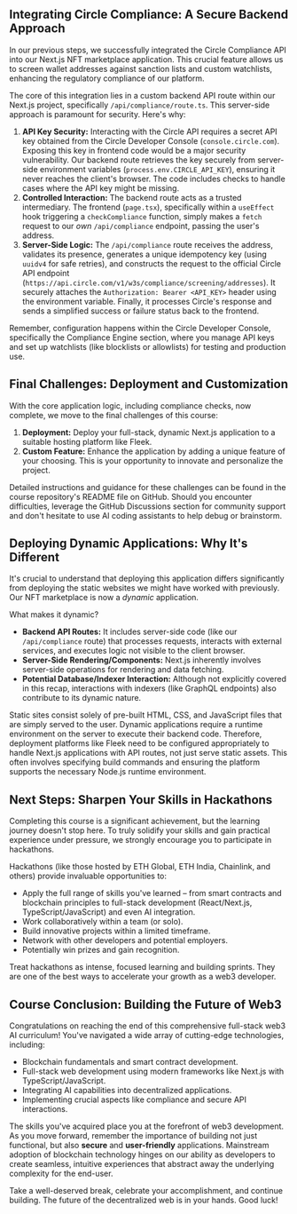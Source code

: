 ## Integrating Circle Compliance: A Secure Backend Approach

In our previous steps, we successfully integrated the Circle Compliance API into our Next.js NFT marketplace application. This crucial feature allows us to screen wallet addresses against sanction lists and custom watchlists, enhancing the regulatory compliance of our platform.

The core of this integration lies in a custom backend API route within our Next.js project, specifically `/api/compliance/route.ts`. This server-side approach is paramount for security. Here's why:

1.  **API Key Security:** Interacting with the Circle API requires a secret API key obtained from the Circle Developer Console (`console.circle.com`). Exposing this key in frontend code would be a major security vulnerability. Our backend route retrieves the key securely from server-side environment variables (`process.env.CIRCLE_API_KEY`), ensuring it never reaches the client's browser. The code includes checks to handle cases where the API key might be missing.
2.  **Controlled Interaction:** The backend route acts as a trusted intermediary. The frontend (`page.tsx`), specifically within a `useEffect` hook triggering a `checkCompliance` function, simply makes a `fetch` request to our *own* `/api/compliance` endpoint, passing the user's address.
3.  **Server-Side Logic:** The `/api/compliance` route receives the address, validates its presence, generates a unique idempotency key (using `uuidv4` for safe retries), and constructs the request to the official Circle API endpoint (`https://api.circle.com/v1/w3s/compliance/screening/addresses`). It securely attaches the `Authorization: Bearer <API_KEY>` header using the environment variable. Finally, it processes Circle's response and sends a simplified success or failure status back to the frontend.

Remember, configuration happens within the Circle Developer Console, specifically the Compliance Engine section, where you manage API keys and set up watchlists (like blocklists or allowlists) for testing and production use.

## Final Challenges: Deployment and Customization

With the core application logic, including compliance checks, now complete, we move to the final challenges of this course:

1.  **Deployment:** Deploy your full-stack, dynamic Next.js application to a suitable hosting platform like Fleek.
2.  **Custom Feature:** Enhance the application by adding a unique feature of your choosing. This is your opportunity to innovate and personalize the project.

Detailed instructions and guidance for these challenges can be found in the course repository's README file on GitHub. Should you encounter difficulties, leverage the GitHub Discussions section for community support and don't hesitate to use AI coding assistants to help debug or brainstorm.

## Deploying Dynamic Applications: Why It's Different

It's crucial to understand that deploying this application differs significantly from deploying the static websites we might have worked with previously. Our NFT marketplace is now a *dynamic* application.

What makes it dynamic?
*   **Backend API Routes:** It includes server-side code (like our `/api/compliance` route) that processes requests, interacts with external services, and executes logic not visible to the client browser.
*   **Server-Side Rendering/Components:** Next.js inherently involves server-side operations for rendering and data fetching.
*   **Potential Database/Indexer Interaction:** Although not explicitly covered in this recap, interactions with indexers (like GraphQL endpoints) also contribute to its dynamic nature.

Static sites consist solely of pre-built HTML, CSS, and JavaScript files that are simply served to the user. Dynamic applications require a runtime environment on the server to execute their backend code. Therefore, deployment platforms like Fleek need to be configured appropriately to handle Next.js applications with API routes, not just serve static assets. This often involves specifying build commands and ensuring the platform supports the necessary Node.js runtime environment.

## Next Steps: Sharpen Your Skills in Hackathons

Completing this course is a significant achievement, but the learning journey doesn't stop here. To truly solidify your skills and gain practical experience under pressure, we strongly encourage you to participate in hackathons.

Hackathons (like those hosted by ETH Global, ETH India, Chainlink, and others) provide invaluable opportunities to:
*   Apply the full range of skills you've learned – from smart contracts and blockchain principles to full-stack development (React/Next.js, TypeScript/JavaScript) and even AI integration.
*   Work collaboratively within a team (or solo).
*   Build innovative projects within a limited timeframe.
*   Network with other developers and potential employers.
*   Potentially win prizes and gain recognition.

Treat hackathons as intense, focused learning and building sprints. They are one of the best ways to accelerate your growth as a web3 developer.

## Course Conclusion: Building the Future of Web3

Congratulations on reaching the end of this comprehensive full-stack web3 AI curriculum! You've navigated a wide array of cutting-edge technologies, including:

*   Blockchain fundamentals and smart contract development.
*   Full-stack web development using modern frameworks like Next.js with TypeScript/JavaScript.
*   Integrating AI capabilities into decentralized applications.
*   Implementing crucial aspects like compliance and secure API interactions.

The skills you've acquired place you at the forefront of web3 development. As you move forward, remember the importance of building not just functional, but also **secure** and **user-friendly** applications. Mainstream adoption of blockchain technology hinges on our ability as developers to create seamless, intuitive experiences that abstract away the underlying complexity for the end-user.

Take a well-deserved break, celebrate your accomplishment, and continue building. The future of the decentralized web is in your hands. Good luck!